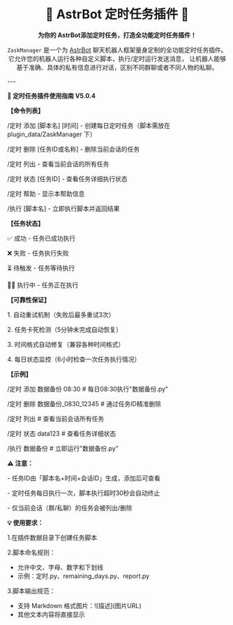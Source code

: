<h1 align="center">🚀 AstrBot 定时任务插件 🚀</h1>

<p align="center">
<strong>为你的 AstrBot添加定时任务，打造全功能定时任务插件！</strong>
</p>
<p align="center">
<code>ZaskManager</code> 是一个为 <a href="https://github.com/Soulter/AstrBot">AstrBot</a> 聊天机器人框架量身定制的全功能定时任务插件。
它允许您的机器人运行各种自定义脚本，执行/定时运行发送消息，
让机器人能够基于准确、具体的私有信息进行对话，区别不同群聊或者不同人物的私聊。
</p>
---
<p><strong>📘 定时任务插件使用指南 V5.0.4 </strong></p>

<p><strong>【命令列表】</strong></p>
<p>/定时 添加 [脚本名] [时间] - 创建每日定时任务（脚本需放在 plugin_data/ZaskManager 下）</p>
<p>/定时 删除 [任务ID或名称] - 删除当前会话的任务</p>
<p>/定时 列出 - 查看当前会话的所有任务</p>
<p>/定时 状态 [任务ID] - 查看任务详细执行状态</p>
<p>/定时 帮助 - 显示本帮助信息</p>
<p>/执行 [脚本名] - 立即执行脚本并返回结果</p>

<p><strong>【任务状态】</strong></p>
<p>✅ 成功 - 任务已成功执行</p>
<p>❌ 失败 - 任务执行失败</p>
<p>⏳ 待触发 - 任务等待执行</p>
<p>🏃‍♂️ 执行中 - 任务正在执行</p>

<p><strong>【可靠性保证】</strong></p>
<p>1. 自动重试机制（失败后最多重试3次）</p>
<p>2. 任务卡死检测（5分钟未完成自动恢复）</p>
<p>3. 时间格式自动修复（兼容各种时间格式）</p>
<p>4. 每日状态监控（6小时检查一次任务执行情况）</p>

<p><strong>【示例】</strong></p>
<p>/定时 添加 数据备份 08:30   # 每日08:30执行"数据备份.py"</p>
<p>/定时 删除 数据备份_0830_12345  # 通过任务ID精准删除</p>
<p>/定时 列出                # 查看当前会话所有任务</p>
<p>/定时 状态 data123       # 查看任务详细状态</p>
<p>/执行 数据备份            # 立即运行"数据备份.py"</p>

<p><strong>⚠️ 注意：</strong></p>
<p>- 任务ID由「脚本名+时间+会话ID」生成，添加后可查看</p>
<p>- 定时任务每日执行一次，脚本执行超时30秒会自动终止</p>
<p>- 仅当前会话（群/私聊）的任务会被列出/删除</p>

<p><strong>💡 使用要求：</strong></p>
<p>1.在插件数据目录下创建任务脚本</p>
<p>2.脚本命名规则：</p>
<ul>
<li>允许中文、字母、数字和下划线</li>
<li>示例：定时.py、remaining_days.py、report.py</li>
</ul>
<p>3.脚本输出规范：</p>
<ul>
<li>支持 Markdown 格式图片：![描述](图片URL)</li>
<li>其他文本内容将直接显示</li>
</ul>
